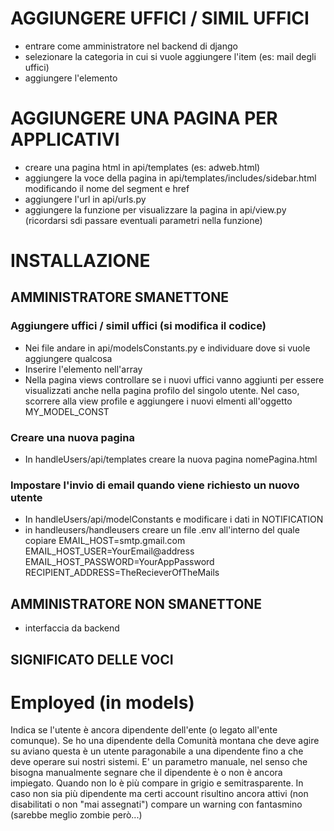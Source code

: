 # AGGIUNGERE UFFICI / SIMIL UFFICI
- entrare come amministratore nel backend di django
- selezionare la categoria in cui si vuole aggiungere l'item (es: mail degli uffici)
- aggiungere l'elemento


# AGGIUNGERE UNA PAGINA PER APPLICATIVI
- creare una pagina html in api/templates (es: adweb.html)
- aggiungere la voce della pagina in api/templates/includes/sidebar.html modificando il nome del segment e href
- aggiungere l'url in api/urls.py
- aggiungere la funzione per visualizzare la pagina in api/view.py (ricordarsi sdi passare eventuali parametri nella funzione)


# INSTALLAZIONE

## AMMINISTRATORE SMANETTONE

### Aggiungere uffici / simil uffici (si modifica il codice)
- Nei file andare in api/modelsConstants.py e individuare dove si vuole aggiungere qualcosa
- Inserire l'elemento nell'array
- Nella pagina views controllare se i nuovi uffici vanno aggiunti per essere visualizzati anche nella pagina profilo del singolo utente. 
  Nel caso, scorrere alla view profile e aggiungere i nuovi elmenti all'oggetto MY_MODEL_CONST

### Creare una nuova pagina
- In handleUsers/api/templates creare la nuova pagina nomePagina.html

### Impostare l'invio di email quando viene richiesto un nuovo utente
- In handleUsers/api/modelConstants e modificare i dati in NOTIFICATION
- in handleusers/handleusers creare un file .env all'interno del quale copiare
EMAIL_HOST=smtp.gmail.com
EMAIL_HOST_USER=YourEmail@address
EMAIL_HOST_PASSWORD=YourAppPassword
RECIPIENT_ADDRESS=TheRecieverOfTheMails


## AMMINISTRATORE NON SMANETTONE
- interfaccia da backend




## SIGNIFICATO DELLE VOCI
# Employed (in models)
Indica se l'utente è ancora dipendente dell'ente (o legato all'ente comunque). Se ho una dipendente della Comunità montana che deve agire su aviano questa è un utente paragonabile a una dipendente fino a che deve operare sui nostri sistemi. 
E' un parametro manuale, nel senso che bisogna manualmente segnare che il dipendente è o non è ancora impiegato. Quando non lo è più compare in grigio e semitrasparente.
In caso non sia più dipendente ma certi account risultino ancora attivi (non disabilitati o non "mai assegnati") compare un warning con fantasmino (sarebbe meglio zombie però...)